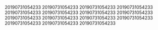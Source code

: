 20190731054233
20190731054233
20190731054233
20190731054233
20190731054233
20190731054233
20190731054233
20190731054233
20190731054233
20190731054233
20190731054233
20190731054233
20190731054233
20190731054233
20190731054233
